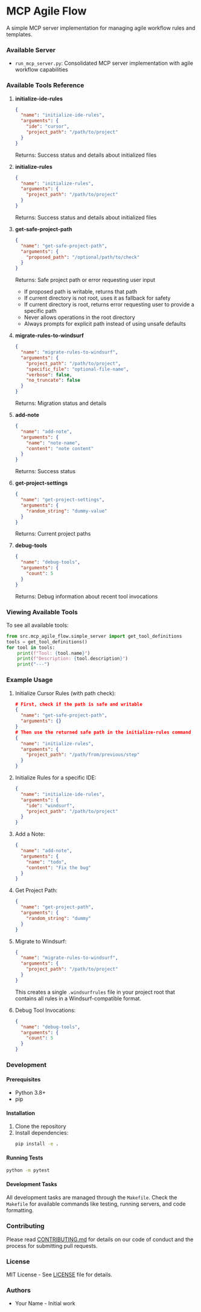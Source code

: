 # MCP Agile Flow

A simple MCP server implementation for managing agile workflow rules and templates.

### Available Server
- `run_mcp_server.py`: Consolidated MCP server implementation with agile workflow capabilities

### Available Tools Reference

1. **initialize-ide-rules**
   ```json
   {
     "name": "initialize-ide-rules",
     "arguments": {
       "ide": "cursor",
       "project_path": "/path/to/project"
     }
   }
   ```
   Returns: Success status and details about initialized files

2. **initialize-rules**
   ```json
   {
     "name": "initialize-rules",
     "arguments": {
       "project_path": "/path/to/project"
     }
   }
   ```
   Returns: Success status and details about initialized files

3. **get-safe-project-path**
   ```json
   {
     "name": "get-safe-project-path",
     "arguments": {
       "proposed_path": "/optional/path/to/check"
     }
   }
   ```
   Returns: Safe project path or error requesting user input
   - If proposed path is writable, returns that path
   - If current directory is not root, uses it as fallback for safety
   - If current directory is root, returns error requesting user to provide a specific path
   - Never allows operations in the root directory
   - Always prompts for explicit path instead of using unsafe defaults

4. **migrate-rules-to-windsurf**
   ```json
   {
     "name": "migrate-rules-to-windsurf",
     "arguments": {
       "project_path": "/path/to/project",
       "specific_file": "optional-file-name",
       "verbose": false,
       "no_truncate": false
     }
   }
   ```
   Returns: Migration status and details

5. **add-note**
   ```json
   {
     "name": "add-note",
     "arguments": {
       "name": "note-name",
       "content": "note content"
     }
   }
   ```
   Returns: Success status

6. **get-project-settings**
   ```json
   {
     "name": "get-project-settings",
     "arguments": {
       "random_string": "dummy-value"
     }
   }
   ```
   Returns: Current project paths

7. **debug-tools**
   ```json
   {
     "name": "debug-tools",
     "arguments": {
       "count": 5
     }
   }
   ```
   Returns: Debug information about recent tool invocations

### Viewing Available Tools

To see all available tools:

```python
from src.mcp_agile_flow.simple_server import get_tool_definitions
tools = get_tool_definitions()
for tool in tools:
    print(f"Tool: {tool.name}")
    print(f"Description: {tool.description}")
    print("---")
```

### Example Usage

1. Initialize Cursor Rules (with path check):
   ```json
   # First, check if the path is safe and writable
   {
     "name": "get-safe-project-path",
     "arguments": {}
   }
   # Then use the returned safe path in the initialize-rules command
   {
     "name": "initialize-rules",
     "arguments": {
       "project_path": "/path/from/previous/step"
     }
   }
   ```

2. Initialize Rules for a specific IDE:
   ```json
   {
     "name": "initialize-ide-rules",
     "arguments": {
       "ide": "windsurf",
       "project_path": "/path/to/project"
     }
   }
   ```

3. Add a Note:
   ```json
   {
     "name": "add-note",
     "arguments": {
       "name": "todo",
       "content": "Fix the bug"
     }
   }
   ```

4. Get Project Path:
   ```json
   {
     "name": "get-project-path",
     "arguments": {
       "random_string": "dummy"
     }
   }
   ```

5. Migrate to Windsurf:
   ```json
   {
     "name": "migrate-rules-to-windsurf",
     "arguments": {
       "project_path": "/path/to/project"
     }
   }
   ```
   This creates a single `.windsurfrules` file in your project root that contains all rules in a Windsurf-compatible format.

6. Debug Tool Invocations:
   ```json
   {
     "name": "debug-tools",
     "arguments": {
       "count": 5
     }
   }
   ```

### Development

#### Prerequisites
- Python 3.8+
- pip

#### Installation
1. Clone the repository
2. Install dependencies:
   ```bash
   pip install -e .
   ```

#### Running Tests
```bash
python -m pytest
```

#### Development Tasks
All development tasks are managed through the `Makefile`. Check the `Makefile` for available commands like testing, running servers, and code formatting.

### Contributing
Please read [CONTRIBUTING.md](CONTRIBUTING.md) for details on our code of conduct and the process for submitting pull requests.

### License
MIT License - See [LICENSE](LICENSE) file for details.

### Authors
- Your Name - Initial work